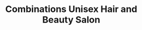 ---
title: "Combinations Unisex Hair and Beauty Salon"
url: /bognor-regis/combinations-unisex-hair-and-beauty-salon/
shop: hairdresser
---